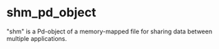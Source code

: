 shm_pd_object
=============

"shm" is a Pd-object of a memory-mapped file for sharing data between multiple applications.
